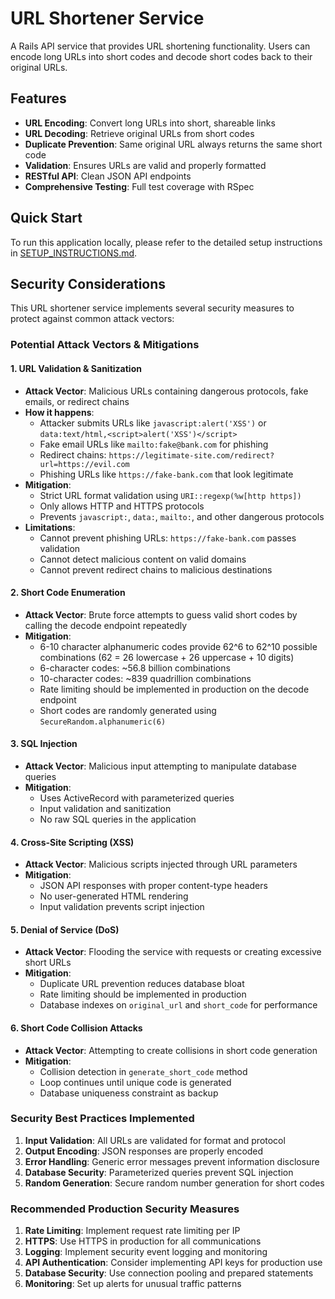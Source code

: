 # URL Shortener Service

A Rails API service that provides URL shortening functionality. Users can encode long URLs into short codes and decode short codes back to their original URLs.

## Features

- **URL Encoding**: Convert long URLs into short, shareable links
- **URL Decoding**: Retrieve original URLs from short codes
- **Duplicate Prevention**: Same original URL always returns the same short code
- **Validation**: Ensures URLs are valid and properly formatted
- **RESTful API**: Clean JSON API endpoints
- **Comprehensive Testing**: Full test coverage with RSpec

## Quick Start

To run this application locally, please refer to the detailed setup instructions in [SETUP_INSTRUCTIONS.md](SETUP_INSTRUCTIONS.md).

## Security Considerations

This URL shortener service implements several security measures to protect against common attack vectors:

### Potential Attack Vectors & Mitigations

#### 1. **URL Validation & Sanitization**
- **Attack Vector**: Malicious URLs containing dangerous protocols, fake emails, or redirect chains
- **How it happens**:
  - Attacker submits URLs like `javascript:alert('XSS')` or `data:text/html,<script>alert('XSS')</script>`
  - Fake email URLs like `mailto:fake@bank.com` for phishing
  - Redirect chains: `https://legitimate-site.com/redirect?url=https://evil.com`
  - Phishing URLs like `https://fake-bank.com` that look legitimate
- **Mitigation**: 
  - Strict URL format validation using `URI::regexp(%w[http https])`
  - Only allows HTTP and HTTPS protocols
  - Prevents `javascript:`, `data:`, `mailto:`, and other dangerous protocols
- **Limitations**:
  - Cannot prevent phishing URLs: `https://fake-bank.com` passes validation
  - Cannot detect malicious content on valid domains
  - Cannot prevent redirect chains to malicious destinations

#### 2. **Short Code Enumeration**
- **Attack Vector**: Brute force attempts to guess valid short codes by calling the decode endpoint repeatedly
- **Mitigation**:
  - 6-10 character alphanumeric codes provide 62^6 to 62^10 possible combinations (62 = 26 lowercase + 26 uppercase + 10 digits)
  - 6-character codes: ~56.8 billion combinations
  - 10-character codes: ~839 quadrillion combinations
  - Rate limiting should be implemented in production on the decode endpoint
  - Short codes are randomly generated using `SecureRandom.alphanumeric(6)`

#### 3. **SQL Injection**
- **Attack Vector**: Malicious input attempting to manipulate database queries
- **Mitigation**:
  - Uses ActiveRecord with parameterized queries
  - Input validation and sanitization
  - No raw SQL queries in the application

#### 4. **Cross-Site Scripting (XSS)**
- **Attack Vector**: Malicious scripts injected through URL parameters
- **Mitigation**:
  - JSON API responses with proper content-type headers
  - No user-generated HTML rendering
  - Input validation prevents script injection

#### 5. **Denial of Service (DoS)**
- **Attack Vector**: Flooding the service with requests or creating excessive short URLs
- **Mitigation**:
  - Duplicate URL prevention reduces database bloat
  - Rate limiting should be implemented in production
  - Database indexes on `original_url` and `short_code` for performance

#### 6. **Short Code Collision Attacks**
- **Attack Vector**: Attempting to create collisions in short code generation
- **Mitigation**:
  - Collision detection in `generate_short_code` method
  - Loop continues until unique code is generated
  - Database uniqueness constraint as backup

### Security Best Practices Implemented

1. **Input Validation**: All URLs are validated for format and protocol
2. **Output Encoding**: JSON responses are properly encoded
3. **Error Handling**: Generic error messages prevent information disclosure
4. **Database Security**: Parameterized queries prevent SQL injection
5. **Random Generation**: Secure random number generation for short codes

### Recommended Production Security Measures

1. **Rate Limiting**: Implement request rate limiting per IP
2. **HTTPS**: Use HTTPS in production for all communications
4. **Logging**: Implement security event logging and monitoring
6. **API Authentication**: Consider implementing API keys for production use
7. **Database Security**: Use connection pooling and prepared statements
8. **Monitoring**: Set up alerts for unusual traffic patterns
